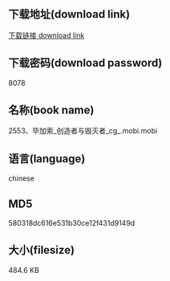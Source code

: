 ## 下载地址(download link)
[下载链接 download link](https://voluble-croquembouche-d321dc.netlify.app/?s=2553%E3%80%81%E6%AF%95%E5%8A%A0%E7%B4%A2_%E5%88%9B%E9%80%A0%E8%80%85%E4%B8%8E%E6%AF%81%E7%81%AD%E8%80%85_cg_.mobi)

## 下载密码(download password)
8078

## 名称(book name)
2553、毕加索_创造者与毁灭者_cg_.mobi.mobi

## 语言(language)
chinese

## MD5
580318dc616e531b30ce12f431d9149d

## 大小(filesize)
484.6 KB
